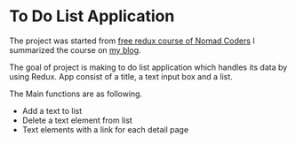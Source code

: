 # To Do List Application
The project was started from [free redux course of Nomad Coders](https://nomadcoders.co/redux-for-beginners/lectures/1613)
I summarized the course on [my blog](https://velog.io/@mari/3.-React-Redux%EB%A1%9C-ToDo-List-App-%EB%A7%8C%EB%93%A4%EA%B8%B0).

The goal of project is making to do list application which handles its data by using Redux.
App consist of a title, a text input box and a list. 

The Main functions are as following.

- Add a text to list
- Delete a text element from list
- Text elements with a link for each detail page
